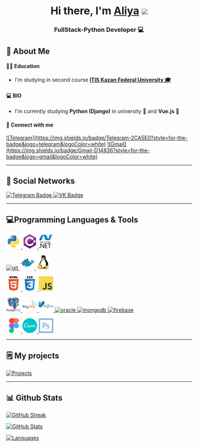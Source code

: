<h1 align="center">Hi there, I'm <a href="https://AliyaRazyapova.github.io/" target="_blank">Aliya</a>
<img src="https://github.com/blackcater/blackcater/raw/main/images/Hi.gif" height="32"/></h1>
<h3 align="center">FullStack-Python Developer 💻</h3>

## 🌱 About Me


#### 👩‍🎓 Education

- I'm studying in second course **<a href='https://kpfu.ru/itis' target="_blank">ITIS Kazan Federal University :mortar_board:</a>**

#### 💻 BIO

- I'm currently studying **Python (Django)** in university :snake: and **Vue.js** 🎾

#### 💌 Connect with me

<p align="left"> 
    <a href='https://t.me/a_rz_aliya' target="_blank">![Telegram](https://img.shields.io/badge/Telegram-2CA5E0?style=for-the-badge&logo=telegram&logoColor=white)</a>
    <a href="mailto:2458750@gmail.com" target="blank">![Gmail](https://img.shields.io/badge/Gmail-D14836?style=for-the-badge&logo=gmail&logoColor=white)</a>
</p>

<hr></hr>

## 🤝 Social Networks
<p align="left"> 
    <a href="https://t.me/a_rz_aliya">
      <img src="https://camo.githubusercontent.com/23769702d6ec4634238509960554e0b7f2dc347614e708cbd68b0715fb75affb/68747470733a2f2f63646e2d69636f6e732d706e672e666c617469636f6e2e636f6d2f3531322f323131312f323131313634362e706e67" width="40" height="40" alt="Telegram Badge" data-canonical-src="https://cdn-icons-png.flaticon.com/512/2111/2111646.png" style="max-width: 100%;">
    </a>
    <a href="https://vk.com/id330581895" rel="nofollow">
      <img src="https://camo.githubusercontent.com/e8005e7cba12a7d7a844030ba9a19259bf56e6b5e921b4053aa82f7a7b38fe60/68747470733a2f2f63646e2d69636f6e732d706e672e666c617469636f6e2e636f6d2f3531322f3134352f3134353831332e706e67" width="40" height="40" alt="VK Badge" data-canonical-src="https://cdn-icons-png.flaticon.com/512/145/145813.png" style="max-width: 100%;">
    </a>
</p>

<hr></hr>

## 💻Programming Languages & Tools

<p align="left">
    <a href="https://www.python.org" target="_blank" rel="noreferrer">
        <img src="https://raw.githubusercontent.com/devicons/devicon/master/icons/python/python-original.svg" alt="python" width="40" height="40"/>
    </a>
    <a href="https://www.w3schools.com/cs/" target="_blank" rel="noreferrer"> 
        <img src="https://raw.githubusercontent.com/devicons/devicon/master/icons/csharp/csharp-original.svg" alt="csharp" width="40" height="40"/> 
    </a>
    <a href="https://dotnet.microsoft.com/" target="_blank" rel="noreferrer"> 
        <img src="https://raw.githubusercontent.com/devicons/devicon/master/icons/dot-net/dot-net-original-wordmark.svg" alt="dotnet" width="40" height="40"/> 
    </a>
</p>
<p align="left">
    <a href="https://git-scm.com/" target="_blank" rel="noreferrer"> 
        <img src="https://www.vectorlogo.zone/logos/git-scm/git-scm-icon.svg" alt="git" width="40" height="40"/> 
    </a>
    <a href="https://www.docker.com/" target="_blank" rel="noreferrer"> 
        <img src="https://raw.githubusercontent.com/devicons/devicon/master/icons/docker/docker-original.svg" alt="docker" width="40" height="40"/> 
    </a>
    <a href="https://www.linux.org/" target="_blank" rel="noreferrer"> 
        <img src="https://raw.githubusercontent.com/devicons/devicon/master/icons/linux/linux-original.svg" alt="linux" width="40" height="40"/> 
    </a>
</p>
<p align="left">
    <a href="https://www.w3.org/html/" target="_blank" rel="noreferrer"> 
        <img src="https://raw.githubusercontent.com/devicons/devicon/master/icons/html5/html5-original-wordmark.svg" alt="html5" width="40" height="40"/> 
    </a>
    <a href="https://www.w3schools.com/css/" target="_blank" rel="noreferrer"> 
        <img src="https://raw.githubusercontent.com/devicons/devicon/master/icons/css3/css3-original-wordmark.svg" alt="css3" width="40" height="40"/> 
    </a>
    <a href="https://www.javascript.com/" target="_blank" rel="noreferrer">
        <img src="https://raw.githubusercontent.com/devicons/devicon/master/icons/javascript/javascript-original.svg" alt="javascript" width="40" height="40"/>
    </a>
</p>
<p align="left">
    <a href="https://www.postgresql.org" target="_blank" rel="noreferrer"> 
        <img src="https://raw.githubusercontent.com/devicons/devicon/master/icons/postgresql/postgresql-original-wordmark.svg" alt="postgresql" width="40" height="40"/> 
    </a>
    <a href="https://www.mysql.com" target="_blank" rel="noreferrer"> 
        <img src="https://raw.githubusercontent.com/devicons/devicon/master/icons/mysql/mysql-original-wordmark.svg" alt="mysql" width="40" height="40"/> 
    </a>
    <a href="https://www.sqlite.org" target="_blank" rel="noreferrer"> 
        <img src="https://raw.githubusercontent.com/devicons/devicon/master/icons/sqlite/sqlite-original-wordmark.svg" alt="sqlite" width="40" height="40"/> 
    </a>
    <a href="https://oracle.com/" target="_blank" rel="noreferrer">
        <img src="https://www.vectorlogo.zone/logos/oracle/oracle-icon.svg" alt="oracle" width="40" height="40"/> 
    </a>
    <a href="https://mongodb.com/" target="_blank" rel="noreferrer">
        <img src="https://www.vectorlogo.zone/logos/mongodb/mongodb-icon.svg" alt="mongodb" width="40" height="40"/> 
    </a>
    <a href="https://firebase.google.com/" target="_blank" rel="noreferrer">
        <img src="https://www.vectorlogo.zone/logos/firebase/firebase-icon.svg" alt="firebase" width="40" height="40"/> 
    </a>
</p>
<p align="left">
    <a href="https://www.figma.com/" target="_blank" rel="noreferrer">
        <img src="https://raw.githubusercontent.com/devicons/devicon/master/icons/figma/figma-original.svg" alt="figma" width="40" height="40"/>
    </a>
    <a href="https://www.canva.com/" target="_blank" rel="noreferrer">
        <img src="https://raw.githubusercontent.com/devicons/devicon/master/icons/canva/canva-original.svg" alt="canva" width="40" height="40"/>
    </a>
    <a href="https://www.photoshop.com/en" target="_blank" rel="noreferrer"> 
        <img src="https://raw.githubusercontent.com/devicons/devicon/master/icons/photoshop/photoshop-line.svg" alt="photoshop" width="40" height="40"/> 
    </a>
</p>
    
<hr></hr>

## 🗒️ My projects 
<a href='https://AliyaRazyapova.github.io/' target="_blank">![Projects](https://img.shields.io/static/v1.svg?label=Projects&message=CLICKME&color=blue)</a>

<hr></hr>

## 📊 Github Stats
[![GitHub Streak](https://streak-stats.demolab.com/?user=aliyarazyapova&hide=php,html&hide_title=true&hide_border=true&layout=compact&langs_count=7&theme=tokyonight&bg_color=00000000)](https://github.com/AliyaRazyapova)

[![GitHub Stats](https://github-readme-stats.vercel.app/api?username=aliyarazyapova&hide_title=true&hide_border=flase&show_icons=true&bg_color=00000000)](https://github.com/AliyaRazyapova)

[![Languages](https://github-readme-stats.vercel.app/api/top-langs/?username=aliyarazyapova&hide=php,html&hide_title=true&hide_border=true&layout=compact&langs_count=7&theme=tokyonight&bg_color=00000000)](https://github.com/AliyaRazyapova)
